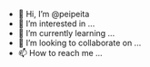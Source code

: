 - 👋 Hi, I’m @peipeita
- 👀 I’m interested in ...
- 🌱 I’m currently learning ...
- 💞️ I’m looking to collaborate on ...
- 📫 How to reach me ...

<!---
peipeita/peipeita is a ✨ special ✨ repository because its `README.md` (this file) appears on your GitHub profile.
You can click the Preview link to take a look at your changes.
--->
